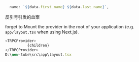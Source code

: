 ```typescript
  name: `${data.first_name} ${data.last_name}`,
```

反引号引发的血案

forget to Mount the provider in the root of your application (e.g. `app/layout.tsx` when using Next.js).

```typescript
<TRPCProvider>
          {children}
</TRPCProvider>
D:\new-tube\src\app\layout.tsx
```
